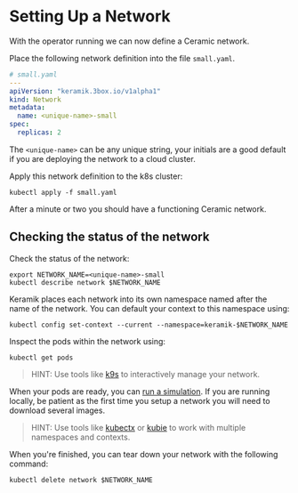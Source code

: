 # Setting Up a Network

With the operator running we can now define a Ceramic network.

Place the following network definition into the file `small.yaml`.

```yaml
# small.yaml
---
apiVersion: "keramik.3box.io/v1alpha1"
kind: Network
metadata:
  name: <unique-name>-small
spec:
  replicas: 2
```

The `<unique-name>` can be any unique string, your initials are a good default if you are deploying the network to a cloud cluster.

Apply this network definition to the k8s cluster:

```shell
kubectl apply -f small.yaml
```

After a minute or two you should have a functioning Ceramic network.

## Checking the status of the network

Check the status of the network:

```shell
export NETWORK_NAME=<unique-name>-small
kubectl describe network $NETWORK_NAME
```

Keramik places each network into its own namespace named after the name of the network. You can default your context
to this namespace using:

```shell
kubectl config set-context --current --namespace=keramik-$NETWORK_NAME
```

Inspect the pods within the network using:

```shell
kubectl get pods
```

>HINT: Use tools like  [k9s](https://k9scli.io/) to interactively manage your network.

When your pods are ready, you can [run a simulation](./simulation.md).
If you are running locally, be patient as the first time you setup a network you will need to download several images.

>HINT: Use tools like [kubectx](https://github.com/ahmetb/kubectx) or [kubie](https://github.com/sbstp/kubie) to work with multiple namespaces and contexts.

When you're finished, you can tear down your network with the following command:

```shell
kubectl delete network $NETWORK_NAME
```

